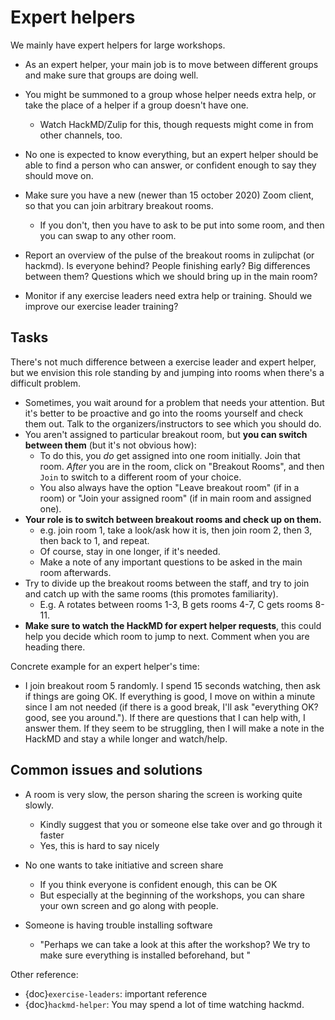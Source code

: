# Expert helpers

We mainly have expert helpers for large workshops.

* As an expert helper, your main job is to move between different
  groups and make sure that groups are doing well.

* You might be summoned to a group whose helper needs extra help, or
  take the place of a helper if a group doesn't have one.
  * Watch HackMD/Zulip for this, though requests might come in from
    other channels, too.

* No one is expected to know everything, but an expert helper should be
  able to find a person who can answer, or confident enough to say
  they should move on.

* Make sure you have a new (newer than 15 october 2020) Zoom client,
  so that you can join arbitrary breakout rooms.
  * If you don't, then you have to ask to be put into some room, and
    then you can swap to any other room.

* Report an overview of the pulse of the breakout rooms in zulipchat
  (or hackmd).  Is everyone behind?  People finishing early?  Big
  differences between them?  Questions which we should bring up in the
  main room?

* Monitor if any exercise leaders need extra help or training.  Should we
  improve our exercise leader training?

## Tasks

There's not much difference between a exercise leader and expert helper, but we
envision this role standing by and jumping into rooms when there's a
difficult problem.

- Sometimes, you wait around for a problem that needs your attention.
  But it's better to be proactive and go into the rooms yourself and
  check them out.  Talk to the organizers/instructors to see which you
  should do.
- You aren't assigned to particular breakout room, but **you can
  switch between them** (but it's not obvious how):
    - To do this, you *do* get assigned into one room initially.  Join
      that room.  *After* you are in the room, click on "Breakout
      Rooms", and then `Join` to switch to a different room of your
      choice.
    - You also always have the option "Leave breakout room" (if in a
      room) or "Join your assigned room" (if in main room and assigned
      one).
- **Your role is to switch between breakout rooms and check up on them.**
    - e.g. join room 1, take a look/ask how it is, then join room 2,
      then 3, then back to 1, and repeat.
    - Of course, stay in one longer, if it's needed.
    - Make a note of any important questions to be asked in the main
      room afterwards.
- Try to divide up the breakout rooms between the staff, and try to
  join and catch up with the same rooms (this promotes familiarity).
    - E.g. A rotates between rooms 1-3, B gets rooms 4-7, C gets rooms
      8-11.
- **Make sure to watch the HackMD for expert helper requests**, this could help
  you decide which room to jump to next.  Comment when you are heading
  there.

Concrete example for an expert helper's time:
* I join breakout room 5 randomly.  I spend 15 seconds watching, then
  ask if things are going OK.  If everything is good, I move on within
  a minute since I am not needed (if there is a good break, I'll ask
  "everything OK?  good, see you around.").  If there are questions
  that I can help with, I answer them.  If they seem to be struggling,
  then I will make a note in the HackMD and stay a while longer and
  watch/help.


## Common issues and solutions

- A room is very slow, the person sharing the screen is working quite
  slowly.
    - Kindly suggest that you or someone else take over and go through
      it faster
    - Yes, this is hard to say nicely
- No one wants to take initiative and screen share
    - If you think everyone is confident enough, this can be OK
    - But especially at the beginning of the workshops, you can share
      your own screen and go along with people.

- Someone is having trouble installing software
    - "Perhaps we can take a look at this after the workshop?  We try
      to make sure everything is installed beforehand, but "

Other reference:

* {doc}`exercise-leaders`: important reference
* {doc}`hackmd-helper`: You may spend a lot of time watching hackmd.

